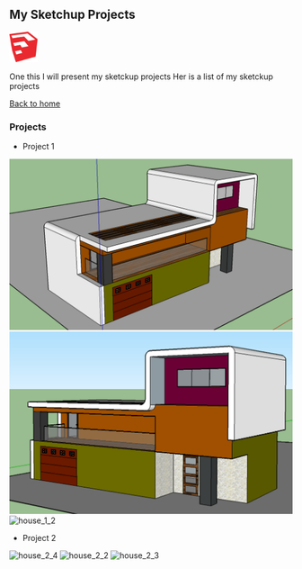 ## My Sketchup Projects

<img width="50" src="images/sketchup_logo.png" title="sketchup logo" />

One this I will present my sketckup projects
Her is a list of my sketckup projects

[Back to home](README.md)

### Projects

- Project 1

<img src="images/house_1_1.png" title="house_1_1" />

<img src="images/house_1_3.png" title="house_1_3" />

<img src="images/house_1_2.png" title="house_1_2" />



- Project 2

<img scr="images/house_2_1.png" title="house_2_4" />

<img scr="images/house_2_2.png" title="house_2_2" />

<img scr="images/house_2_3.png" title="house_2_3" />
